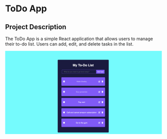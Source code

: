 # ToDo App

## Project Description

The ToDo App is a simple React application that allows users to manage their to-do list. Users can add, edit, and delete tasks in the list.

![Homepage](Homepage.png)
